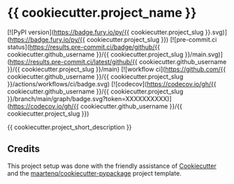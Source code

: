 # {{ cookiecutter.project_name }}

[![PyPI version](https://badge.fury.io/py/{{ cookiecutter.project_slug }}.svg)](https://badge.fury.io/py/{{ cookiecutter.project_slug }})
[![pre-commit.ci status](https://results.pre-commit.ci/badge/github/{{ cookiecutter.github_username }}/{{ cookiecutter.project_slug }}/main.svg)](https://results.pre-commit.ci/latest/github/{{ cookiecutter.github_username }}/{{ cookiecutter.project_slug }}/main)
[![workflow ci](https://github.com/{{ cookiecutter.github_username }}/{{ cookiecutter.project_slug }}/actions/workflows/ci/badge.svg)
[![codecov](https://codecov.io/gh/{{ cookiecutter.github_username }}/{{ cookiecutter.project_slug }}/branch/main/graph/badge.svg?token=XXXXXXXXXX)](https://codecov.io/gh/{{ cookiecutter.github_username }}/{{ cookiecutter.project_slug }})

{{ cookiecutter.project_short_description }}


## Credits

This project setup was done with the friendly assistance of [Cookiecutter] and
the [maartenq/cookiecutter-pypackage] project template.

[Cookiecutter]: https://github.com/audreyr/cookiecutter
[maartenq/cookiecutter-pypackage]: https://github.com/maartenq/cookiecutter-pypackage
